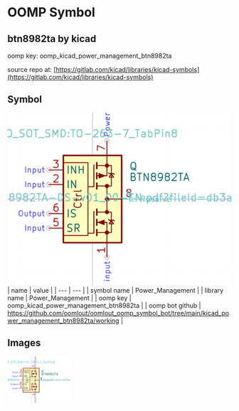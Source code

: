# OOMP Symbol  
## btn8982ta  by kicad  
  
oomp key: oomp_kicad_power_management_btn8982ta  
  
source repo at: [https://gitlab.com/kicad/libraries/kicad-symbols](https://gitlab.com/kicad/libraries/kicad-symbols)  
## Symbol  
  
[![working.png](working_600.png)](working.png)  
| name | value | 
| --- | --- | 
| symbol name | Power_Management | 
| library name | Power_Management | 
| oomp key | oomp_kicad_power_management_btn8982ta | 
| oomp bot github | https://github.com/oomlout/oomlout_oomp_symbol_bot/tree/main/kicad_power_management_btn8982ta/working | 
## Images  
  
[![working.png](working_140.png)](working.png)  
